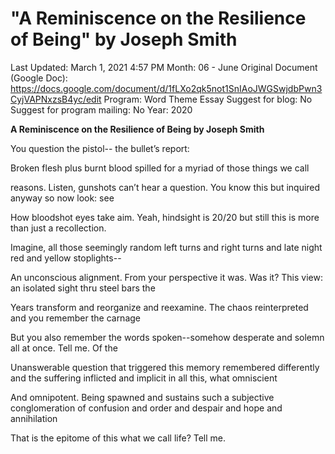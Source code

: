 # "A Reminiscence on the Resilience of Being" by Joseph Smith

Last Updated: March 1, 2021 4:57 PM
Month: 06 - June
Original Document (Google Doc): https://docs.google.com/document/d/1fLXo2qk5not1SnIAoJWGSwjdbPwn3CyjVAPNxzsB4yc/edit
Program: Word Theme Essay
Suggest for blog: No
Suggest for program mailing: No
Year: 2020

**A Reminiscence on the Resilience of Being by Joseph Smith**

You question the pistol-- the bullet’s report:

Broken flesh plus burnt blood spilled for a myriad of those things we call

reasons. Listen, gunshots can’t hear a question. You know this but inquired anyway so now look: see

How bloodshot eyes take aim. Yeah, hindsight is 20/20 but still this is more than just a recollection.

Imagine, all those seemingly random left turns and right turns and late night red and yellow stoplights--

An unconscious alignment. From your perspective it was. Was it? This view: an isolated sight thru steel bars the

Years transform and reorganize and reexamine. The chaos reinterpreted and you remember the carnage

But you also remember the words spoken--somehow desperate and solemn all at once. Tell me. Of the

Unanswerable question that triggered this memory remembered differently and the suffering inflicted and implicit in all this, what omniscient

And omnipotent. Being spawned and sustains such a subjective conglomeration of confusion and order and despair and hope and annihilation

That is the epitome of this what we call life? Tell me.